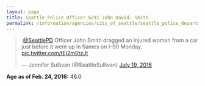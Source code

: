 ```yaml
---
layout: page
title: Seattle Police Officer 6291 John David. Smith
permalink: /information/agencies/city_of_seattle/seattle_police_department/copbook/6291/
---
```


<blockquote class="twitter-tweet" data-lang="en"><p lang="en" dir="ltr">.<a href="https://twitter.com/SeattlePD">@SeattlePD</a> Officer John Smith dragged an injured woman from a car just before it went up in flames on I-90 Monday. <a href="https://t.co/tEj2m0tzJt">pic.twitter.com/tEj2m0tzJt</a></p>&mdash; Jennifer Sullivan (@SeattleSullivan) <a href="https://twitter.com/SeattleSullivan/status/755501155820507136">July 19, 2016</a></blockquote>
<script async src="//platform.twitter.com/widgets.js" charset="utf-8"></script>

**Age as of Feb. 24, 2016:** 46.0
